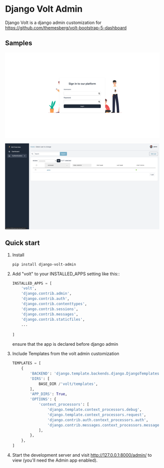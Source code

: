 # Django Volt Admin
Django Volt is a django admin customization for https://github.com/themesberg/volt-bootstrap-5-dashboard

Samples
----------
![alt text](https://raw.githubusercontent.com/adams-okode/django-volt-admin/main/docs/login.png)

![alt text](https://raw.githubusercontent.com/adams-okode/django-volt-admin/main/docs/dashboard.png)

Quick start
-----------
1. Install 
    ```bash
    pip install django-volt-admin
    ```

2. Add "volt" to your INSTALLED_APPS setting like this::
    ```python
    INSTALLED_APPS = [
        'volt',
        'django.contrib.admin',
        'django.contrib.auth',
        'django.contrib.contenttypes',
        'django.contrib.sessions',
        'django.contrib.messages',
        'django.contrib.staticfiles',
        ...
       
    ]
    ```
    ensure that the app is declared before django admin

3. Include Templates from the volt admin customization
    ```python
    TEMPLATES = [
        {
            'BACKEND': 'django.template.backends.django.DjangoTemplates',
            'DIRS': [
                BASE_DIR /'volt/templates',
            ],
            'APP_DIRS': True,
            'OPTIONS': {
                'context_processors': [
                    'django.template.context_processors.debug',
                    'django.template.context_processors.request',
                    'django.contrib.auth.context_processors.auth',
                    'django.contrib.messages.context_processors.messages',
                ],
            },
        },
    ]
    ```

3. Start the development server and visit http://127.0.0.1:8000/admin/
   to view (you'll need the Admin app enabled).
